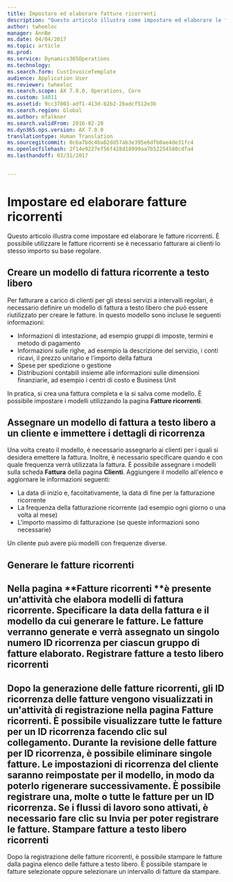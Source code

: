 ```yaml
---
title: Impostare ed elaborare fatture ricorrenti
description: "Questo articolo illustra come impostare ed elaborare le fatture ricorrenti. È possibile utilizzare le fatture ricorrenti se è necessario fatturare ai clienti lo stesso importo su base regolare."
author: twheeloc
manager: AnnBe
ms.date: 04/04/2017
ms.topic: article
ms.prod: 
ms.service: Dynamics365Operations
ms.technology: 
ms.search.form: CustInvoiceTemplate
audience: Application User
ms.reviewer: twheeloc
ms.search.scope: AX 7.0.0, Operations, Core
ms.custom: 14011
ms.assetid: 9cc37003-adf1-413d-b2b2-2badcf512e3b
ms.search.region: Global
ms.author: mfalkner
ms.search.validFrom: 2016-02-28
ms.dyn365.ops.version: AX 7.0.0
translationtype: Human Translation
ms.sourcegitcommit: 0c6a7bdc4ba82dd57ab3e395e6dfb0ae4de31fc4
ms.openlocfilehash: 2f14e9227ef56f428d18999aa7b52254580cdfa4
ms.lasthandoff: 03/31/2017


---
```


# <a name="set-up-and-process-recurring-invoices"></a>Impostare ed elaborare fatture ricorrenti

Questo articolo illustra come impostare ed elaborare le fatture ricorrenti. È possibile utilizzare le fatture ricorrenti se è necessario fatturare ai clienti lo stesso importo su base regolare.

<a name="create-a-recurring-free-text-invoice-template"></a>Creare un modello di fattura ricorrente a testo libero
---------------------------------------------

Per fatturare a carico di clienti per gli stessi servizi a intervalli regolari, è necessario definire un modello di fattura a testo libero che può essere riutilizzato per creare le fatture. In questo modello sono incluse le seguenti informazioni:

-   Informazioni di intestazione, ad esempio gruppi di imposte, termini e metodo di pagamento
-   Informazioni sulle righe, ad esempio la descrizione del servizio, i conti ricavi, il prezzo unitario e l'importo della fattura
-   Spese per spedizione o gestione
-   Distribuzioni contabili insieme alle informazioni sulle dimensioni finanziarie, ad esempio i centri di costo e Business Unit

In pratica, si crea una fattura completa e la si salva come modello. È possibile impostare i modelli utilizzando la pagina **Fatture ricorrenti**.

## <a name="assign-a-free-text-invoice-template-to-a-customer-and-enter-recurrence-details"></a>Assegnare un modello di fattura a testo libero a un cliente e immettere i dettagli di ricorrenza
Una volta creato il modello, è necessario assegnarlo ai clienti per i quali si desidera emettere la fattura. Inoltre, è necessario specificare quando e con quale frequenza verrà utilizzata la fattura. È possibile assegnare i modelli sulla scheda **Fattura** della pagina **Clienti**. Aggiungere il modello all'elenco e aggiornare le informazioni seguenti:

-   La data di inizio e, facoltativamente, la data di fine per la fatturazione ricorrente
-   La frequenza della fatturazione ricorrente (ad esempio ogni giorno o una volta al mese)
-   L'importo massimo di fatturazione (se queste informazioni sono necessarie)

Un cliente può avere più modelli con frequenze diverse.

## <a name="generate-the-recurring-invoices"></a>Generare le fatture ricorrenti
Nella pagina **Fatture ricorrenti **è presente un'attività che elabora modelli di fattura ricorrente. Specificare la data della fattura e il modello da cui generare le fatture. Le fatture verranno generate e verrà assegnato un singolo numero ID ricorrenza per ciascun gruppo di fatture elaborato.
Registrare fatture a testo libero ricorrenti
---------------------------------

Dopo la generazione delle fatture ricorrenti, gli ID ricorrenza delle fatture vengono visualizzati in un'attività di registrazione nella pagina **Fatture ricorrenti**. È possibile visualizzare tutte le fatture per un ID ricorrenza facendo clic sul collegamento. Durante la revisione delle fatture per ID ricorrenza, è possibile eliminare singole fatture. Le impostazioni di ricorrenza del cliente saranno reimpostate per il modello, in modo da poterlo rigenerare successivamente. È possibile registrare una, molte o tutte le fatture per un ID ricorrenza. Se i flussi di lavoro sono attivati, è necessario fare clic su **Invia** per poter registrare le fatture.
Stampare fatture a testo libero ricorrenti
----------------------------------

Dopo la registrazione delle fatture ricorrenti, è possibile stampare le fatture dalla pagina elenco delle fatture a testo libero. È possibile stampare le fatture selezionate oppure selezionare un intervallo di fatture da stampare.


